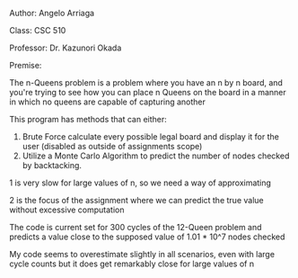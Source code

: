 Author: Angelo Arriaga

Class: CSC 510

Professor: Dr. Kazunori Okada

Premise:

The n-Queens problem is a problem where you have an n by n board, 
and you're trying to see how you can place n Queens on the board in
a manner in which no queens are capable of capturing another

This program has methods that can either:

1. Brute Force calculate every possible legal board and display it for the user (disabled as outside of assignments scope)
2. Utilize a Monte Carlo Algorithm to predict the number of nodes checked by backtacking.

1 is very slow for large values of n, so we need a way of approximating

2 is the focus of the assignment where we can predict the true value without excessive computation

The code is current set for 300 cycles of the 12-Queen problem and predicts a value close
to the supposed value of 1.01 * 10^7 nodes checked

My code seems to overestimate slightly in all scenarios, even with large cycle counts 
but it does get remarkably close for large values of n